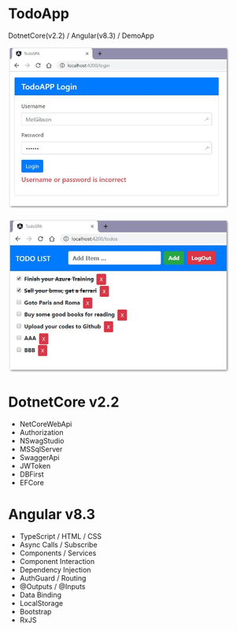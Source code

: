 # TodoApp

DotnetCore(v2.2) / Angular(v8.3) / DemoApp

<img src="todoZIP/TodoAPP01.png" width="450"/>
<br/><br/>
<img src="todoZIP/TodoAPP02.png" width="450"/>

# DotnetCore v2.2

- NetCoreWebApi
- Authorization
- NSwagStudio
- MSSqlServer
- SwaggerApi
- JWToken
- DBFirst 
- EFCore


# Angular v8.3

- TypeScript / HTML / CSS
- Async Calls / Subscribe
- Components / Services
- Component Interaction
- Dependency Injection
- AuthGuard / Routing
- @Outputs / @Inputs
- Data Binding
- LocalStorage
- Bootstrap 
- RxJS


